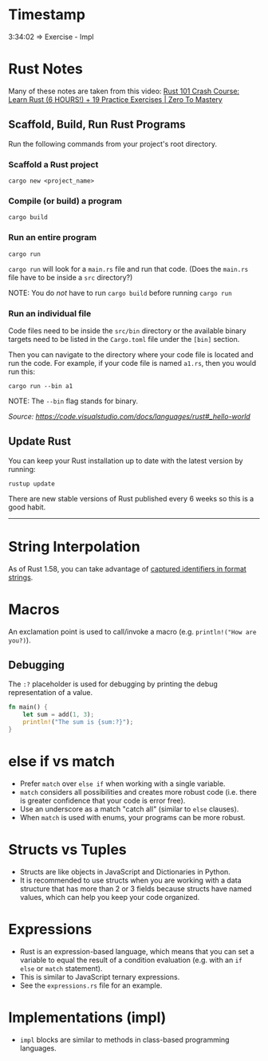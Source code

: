 # Timestamp

3:34:02 => Exercise - Impl

# Rust Notes

Many of these notes are taken from this video: [Rust 101 Crash Course: Learn Rust (6 HOURS!) + 19 Practice Exercises | Zero To Mastery](https://www.youtube.com/watch?v=lzKeecy4OmQ)

## Scaffold, Build, Run Rust Programs

Run the following commands from your project's root directory.

### Scaffold a Rust project

```
cargo new <project_name>
```

### Compile (or build) a program

```
cargo build
```

### Run an entire program

```
cargo run
```

`cargo run` will look for a `main.rs` file and run that code. (Does the `main.rs` file have to be inside a `src` directory?)

NOTE: You do _not_ have to run `cargo build` before running `cargo run`


### Run an individual file

Code files need to be inside the `src/bin` directory or the available binary targets need to be listed in the `Cargo.toml` file under the `[bin]` section.

Then you can navigate to the directory where your code file is located and run the code. For example, if your code file is named `a1.rs`, then you would run this:

```
cargo run --bin a1
```

NOTE: The `--bin` flag stands for binary.

*Source: https://code.visualstudio.com/docs/languages/rust#_hello-world*


## Update Rust

You can keep your Rust installation up to date with the latest version by running:

```
rustup update
```

There are new stable versions of Rust published every 6 weeks so this is a good habit.

---

# String Interpolation

As of Rust 1.58, you can take advantage of [captured identifiers in format strings](https://blog.rust-lang.org/2022/01/13/Rust-1.58.0/#captured-identifiers-in-format-strings).

# Macros

An exclamation point is used to call/invoke a macro (e.g. `println!("How are you?)`).

## Debugging

The `:?` placeholder is used for debugging by printing the debug representation of a value.

```rs
fn main() {
    let sum = add(1, 3);
    println!("The sum is {sum:?}");
}
```

# else if vs match

* Prefer `match` over `else if` when working with a single variable.
* `match` considers all possibilities and creates more robust code  (i.e. there is greater confidence that your code is error free).
* Use an underscore as a match "catch all" (similar to `else` clauses).
* When `match` is used with enums, your programs can be more robust.

# Structs vs Tuples

* Structs are like objects in JavaScript and Dictionaries in Python.
* It is recommended to use structs when you are working with a data structure that has more than 2 or 3 fields because structs have named values, which can help you keep your code organized.

# Expressions

* Rust is an expression-based language, which means that you can set a variable to equal the result of a condition evaluation (e.g. with an `if else` or `match` statement). 
* This is similar to JavaScript ternary expressions. 
* See the `expressions.rs` file for an example.

# Implementations (impl)

* `impl` blocks are similar to methods in class-based programming languages.
